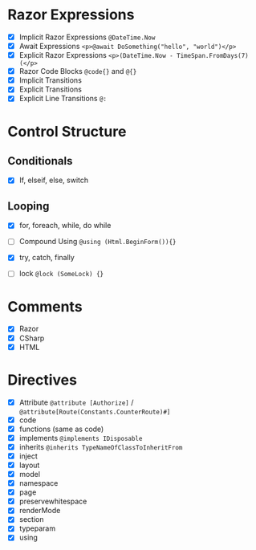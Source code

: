 # Razor Expressions

- [x] Implicit Razor Expressions `@DateTime.Now`
- [x] Await Expressions `<p>@await DoSomething("hello", "world")</p>`
- [x] Explicit Razor Expressions `<p>(DateTime.Now - TimeSpan.FromDays(7)(</p>`
- [x] Razor Code Blocks `@code{}` and `@{}`
- [x] Implicit Transitions
- [x] Explicit Transitions
- [x] Explicit Line Transitions `@:`

# Control Structure

## Conditionals

- [x] If, elseif, else, switch

## Looping

- [x] for, foreach, while, do while

- [ ] Compound Using `@using (Html.BeginForm()){}`
- [x] try, catch, finally
- [ ] lock `@lock (SomeLock) {}`

# Comments

- [x] Razor
- [x] CSharp
- [x] HTML

# Directives

- [x] Attribute `@attribute [Authorize]` / `@attribute[Route(Constants.CounterRoute)#]`
- [x] code
- [x] functions (same as code)
- [x] implements `@implements IDisposable`
- [x] inherits `@inherits TypeNameOfClassToInheritFrom`
- [x] inject
- [x] layout
- [x] model
- [x] namespace
- [x] page
- [x] preservewhitespace
- [x] renderMode
- [x] section
- [x] typeparam
- [x] using
